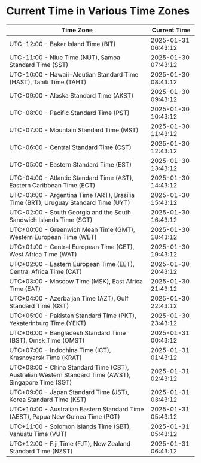 # Current Time in Various Time Zones

| Time Zone | Current Time |
|-----------|--------------|
| UTC-12:00 - Baker Island Time (BIT) | 2025-01-31 06:43:12 |
| UTC-11:00 - Niue Time (NUT), Samoa Standard Time (SST) | 2025-01-30 07:43:12 |
| UTC-10:00 - Hawaii-Aleutian Standard Time (HAST), Tahiti Time (TAHT) | 2025-01-30 08:43:12 |
| UTC-09:00 - Alaska Standard Time (AKST) | 2025-01-30 09:43:12 |
| UTC-08:00 - Pacific Standard Time (PST) | 2025-01-30 10:43:12 |
| UTC-07:00 - Mountain Standard Time (MST) | 2025-01-30 11:43:12 |
| UTC-06:00 - Central Standard Time (CST) | 2025-01-30 12:43:12 |
| UTC-05:00 - Eastern Standard Time (EST) | 2025-01-30 13:43:12 |
| UTC-04:00 - Atlantic Standard Time (AST), Eastern Caribbean Time (ECT) | 2025-01-30 14:43:12 |
| UTC-03:00 - Argentina Time (ART), Brasília Time (BRT), Uruguay Standard Time (UYT) | 2025-01-30 15:43:12 |
| UTC-02:00 - South Georgia and the South Sandwich Islands Time (SGT) | 2025-01-30 16:43:12 |
| UTC±00:00 - Greenwich Mean Time (GMT), Western European Time (WET) | 2025-01-30 18:43:12 |
| UTC+01:00 - Central European Time (CET), West Africa Time (WAT) | 2025-01-30 19:43:12 |
| UTC+02:00 - Eastern European Time (EET), Central Africa Time (CAT) | 2025-01-30 20:43:12 |
| UTC+03:00 - Moscow Time (MSK), East Africa Time (EAT) | 2025-01-30 21:43:12 |
| UTC+04:00 - Azerbaijan Time (AZT), Gulf Standard Time (GST) | 2025-01-30 22:43:12 |
| UTC+05:00 - Pakistan Standard Time (PKT), Yekaterinburg Time (YEKT) | 2025-01-30 23:43:12 |
| UTC+06:00 - Bangladesh Standard Time (BST), Omsk Time (OMST) | 2025-01-31 00:43:12 |
| UTC+07:00 - Indochina Time (ICT), Krasnoyarsk Time (KRAT) | 2025-01-31 01:43:12 |
| UTC+08:00 - China Standard Time (CST), Australian Western Standard Time (AWST), Singapore Time (SGT) | 2025-01-31 02:43:12 |
| UTC+09:00 - Japan Standard Time (JST), Korea Standard Time (KST) | 2025-01-31 03:43:12 |
| UTC+10:00 - Australian Eastern Standard Time (AEST), Papua New Guinea Time (PGT) | 2025-01-31 05:43:12 |
| UTC+11:00 - Solomon Islands Time (SBT), Vanuatu Time (VUT) | 2025-01-31 05:43:12 |
| UTC+12:00 - Fiji Time (FJT), New Zealand Standard Time (NZST) | 2025-01-31 06:43:12 |
